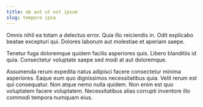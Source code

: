 ```yaml
---
title: ab aut ut est ipsum
slug: tempore ipsa
---
```


Omnis nihil ea totam a delectus error. Quia illo reiciendis in. Odit explicabo beatae excepturi qui. Dolores laborum aut molestiae et aperiam saepe.

Tenetur fuga doloremque quidem facilis asperiores quis. Libero blanditiis id quia. Consectetur voluptate saepe sed modi at aut doloremque.

Assumenda rerum expedita natus adipisci facere consectetur minima asperiores. Eaque eum quo dignissimos necessitatibus quia. Velit rerum est qui consequatur. Non atque nemo nulla quidem. Non enim est quo voluptatem facere voluptatem. Necessitatibus alias corrupti inventore illo commodi tempora numquam eius.
